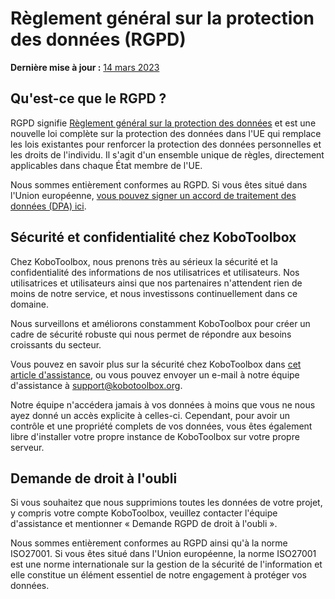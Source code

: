 # Règlement général sur la protection des données (RGPD)
**Dernière mise à jour :** <a href="https://github.com/kobotoolbox/docs/blob/2c18fa51ed6877e610d5a81c722f8010df110183/source/gdpr.md" class="reference">14 mars 2023</a>

## Qu'est-ce que le RGPD ?

RGPD signifie [Règlement général sur la protection des données](https://gdpr-info.eu) et
est une nouvelle loi complète sur la protection des données dans l'UE qui remplace les lois existantes
pour renforcer la protection des données personnelles et les droits de l'individu.
Il s'agit d'un ensemble unique de règles, directement applicables dans chaque État membre de l'UE.

Nous sommes entièrement conformes au RGPD. Si vous êtes situé dans l'Union européenne,
[vous pouvez signer un accord de traitement des données (DPA) ici](https://www.digisigner.com/online/showTemplate?linkId=495db186-9c9e-4627-99f7-a943282eeab5).

## Sécurité et confidentialité chez KoboToolbox

Chez KoboToolbox, nous prenons très au sérieux la sécurité et la confidentialité des informations de nos utilisatrices et utilisateurs. Nos utilisatrices et utilisateurs ainsi que nos partenaires n'attendent rien de moins de notre service, et nous
investissons continuellement dans ce domaine.

Nous surveillons et améliorons constamment KoboToolbox pour créer un cadre de
sécurité robuste qui nous permet de répondre aux besoins croissants du secteur.

Vous pouvez en savoir plus sur la sécurité chez KoboToolbox dans
[cet article d'assistance](is_my_data_safe.md), ou vous pouvez envoyer un e-mail à notre équipe d'assistance à
[support@kobotoolbox.org](mailto:support@kobotoolbox.org).

Notre équipe n'accédera jamais à vos données à moins que vous ne nous ayez donné un accès explicite à
celles-ci. Cependant, pour avoir un contrôle et une propriété complets de vos données, vous êtes également
libre d'installer votre propre instance de KoboToolbox sur votre propre serveur.

## Demande de droit à l'oubli

Si vous souhaitez que nous supprimions toutes les données de votre projet, y compris votre
compte KoboToolbox, veuillez contacter l'équipe d'assistance et mentionner « Demande RGPD
de droit à l'oubli ».

Nous sommes entièrement conformes au RGPD ainsi qu'à la norme ISO27001. Si vous êtes situé dans l'Union européenne,
la norme ISO27001 est une norme internationale sur la gestion de la sécurité de l'information et elle constitue un élément essentiel
de notre engagement à protéger vos données.
